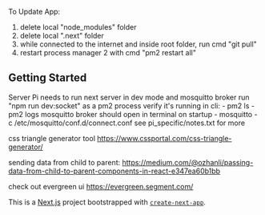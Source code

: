To Update App:
1. delete local "node_modules" folder
2. delete local ".next" folder
3. while connected to the internet and inside root folder, run cmd "git pull"
4. restart process manager 2 with cmd "pm2 restart all"



## Getting Started
Server Pi needs to run next server in dev mode and mosquitto broker
run "npm run dev:socket" as a pm2 process
verify it's running in cli:
		- pm2 ls
		- pm2 logs
mosquitto broker should open in terminal on startup 
		- mosquitto -c /etc/mosquitto/conf.d/connect.conf
see pi_specific/notes.txt for more

css triangle generator tool
https://www.cssportal.com/css-triangle-generator/

sending data from child to parent:
https://medium.com/@ozhanli/passing-data-from-child-to-parent-components-in-react-e347ea60b1bb


check out evergreen ui
https://evergreen.segment.com/

This is a [Next.js](https://nextjs.org) project bootstrapped with [`create-next-app`](https://nextjs.org/docs/app/api-reference/cli/create-next-app).


